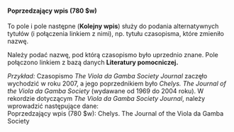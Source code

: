 #### **Poprzedzający wpis (780 $w)**   

To pole i pole następne (**Kolejny wpis**) służy do podania alternatywnych tytułów (i połączenia linkiem z nimi), np. tytułu czasopisma, które zmieniło nazwę. 

Należy podać nazwę, pod którą czasopismo było uprzednio znane. Pole połączono linkiem z bazą danych **Literatury pomocniczej.**  
  
_Przykład:_ Czasopismo _The Viola da Gamba Society Journal_ zaczęło wychodzić w roku 2007, a jego poprzednikiem było _Chelys. The Journal of the Viola da Gamba Society_ (wydawane od 1969 do 2004 roku). W rekordzie dotyczącym _The Viola da Gamba Society Journal_, należy wprowadzić następujące dane:  
Poprzedzający wpis (780 $w): Chelys. The Journal of the Viola da Gamba Society